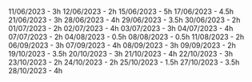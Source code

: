 11/06/2023 - 3h
12/06/2023 - 2h
15/06/2023 - 5h
17/06/2023 - 4.5h
21/06/2023 - 3h
28/06/2023 - 4h
29/06/2023 - 3.5h
30/06/2023 - 2h
01/07/2023 - 2h
02/07/2023 - 4h
03/07/2023 - 3h
04/07/2023 - 4h
07/07/2023 - 2h
04/08/2023 - 0.5h
08/08/2023 - 0.5h
11/08/2023 - 2h
06/09/2023 - 3h
07/09/2023 - 4h
08/09/2023 - 3h
09/09/2023 - 2h
19/10/2023 - 3.5h
20/10/2023 - 3h
21/10/2023 - 4h
22/10/2023 - 3h
23/10/2023 - 2h
24/10/2023 - 2h
25/10/2023 - 1.5h
27/10/2023 - 3.5h
28/10/2023 - 4h